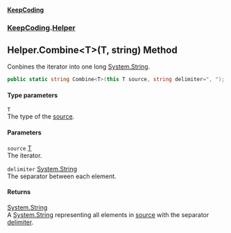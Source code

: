 #### [KeepCoding](index.md 'index')
### [KeepCoding](KeepCoding.md 'KeepCoding').[Helper](KeepCoding_Helper.md 'KeepCoding.Helper')
## Helper.Combine&lt;T&gt;(T, string) Method
Conbines the iterator into one long [System.String](https://docs.microsoft.com/en-us/dotnet/api/System.String 'System.String').  
```csharp
public static string Combine<T>(this T source, string delimiter=", ");
```
#### Type parameters
<a name='KeepCoding_Helper_Combine_T_(T_string)_T'></a>
`T`  
The type of the [source](KeepCoding_Helper_Combine_T_(T_string).md#KeepCoding_Helper_Combine_T_(T_string)_source 'KeepCoding.Helper.Combine&lt;T&gt;(T, string).source').
  
#### Parameters
<a name='KeepCoding_Helper_Combine_T_(T_string)_source'></a>
`source` [T](KeepCoding_Helper_Combine_T_(T_string).md#KeepCoding_Helper_Combine_T_(T_string)_T 'KeepCoding.Helper.Combine&lt;T&gt;(T, string).T')  
The iterator.
  
<a name='KeepCoding_Helper_Combine_T_(T_string)_delimiter'></a>
`delimiter` [System.String](https://docs.microsoft.com/en-us/dotnet/api/System.String 'System.String')  
The separator between each element.
  
#### Returns
[System.String](https://docs.microsoft.com/en-us/dotnet/api/System.String 'System.String')  
A [System.String](https://docs.microsoft.com/en-us/dotnet/api/System.String 'System.String') representing all elements in [source](KeepCoding_Helper_Combine_T_(T_string).md#KeepCoding_Helper_Combine_T_(T_string)_source 'KeepCoding.Helper.Combine&lt;T&gt;(T, string).source') with the separator [delimiter](KeepCoding_Helper_Combine_T_(T_string).md#KeepCoding_Helper_Combine_T_(T_string)_delimiter 'KeepCoding.Helper.Combine&lt;T&gt;(T, string).delimiter').
